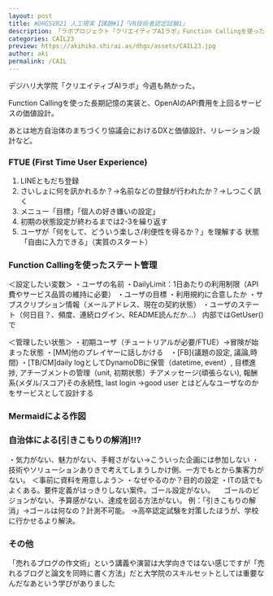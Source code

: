 ```yaml
---
layout: post
title: #DHGSVR21 人工現実【課題#1】「VR技術者認定試験1」
description:　「ラボプロジェクト「クリエイティブAIラボ」Function Callingを使った長期記憶の実装と、OpenAIのAPI費用を上回るサービスの価値設計。
categories: CAIL23
preview: https://akihiko.shirai.as/dhgs/assets/CAIL23.jpg
author: aki
permalink: /CAIL
---
```



デジハリ大学院「クリエイティブAIラボ」今週も熱かった。

Function Callingを使った長期記憶の実装と、OpenAIのAPI費用を上回るサービスの価値設計。

あとは地方自治体のまちづくり協議会におけるDXと価値設計、リレーション設計など。

### FTUE (First Time User Experience)

1. LINEともだち登録
2. さいしょに何を訊かれるか？→名前などの登録が行われたか？→しつこく訊く
3. メニュー「目標」「個人の好き嫌いの設定」
4. 初期の状態設定が終わるまでは2-3を繰り返す
5. ユーザが「何をして、どういう楽しさ/利便性を得るか？」を理解する
状態「自由に入力できる」（実質のスタート）


### Function Callingを使ったステート管理

＜設定したい変数＞
・ユーザの名前
・DailyLimit：1日あたりの利用制限（API費やサービス品質の維持に必要）
・ユーザの目標
・利用規約に合意したか
・サブスクリプション情報（メールアドレス、現在の契約状態）
・ユーザのステート（何日目？、頻度、連続ログイン、README読んだか…）
内部ではGetUser()で

＜管理したい状態＞
・初期ユーザ（チュートリアルが必要/FTUE）→冒険が始まった状態
・[MM]他のプレイヤーに話しかける　・[FB]{議題の設定, 議論,時間}
・[TB/CM]daily logとしてDynamoDBに保管（datetime, event）, 目標進捗,
アチーブメントの管理（unit, 初期状態）チアメッセージ(頑張らない), 
報酬系(メダル/スコア)その永続性, last login
→good user とはどんなユーザなのかをサービスとして設計する

### Mermaidによる作図

### 自治体による[引きこもりの解消]!!?
・気力がない、魅力がない、手軽さがない→こういった企画には参加しない
・技術やソリューションありきで考えてしまうしかけ側、一方でもとから集客力がない。
＜事前に資料を用意しよう＞
・なぜやるのか？目的の設定
・ITの話でもよくある。要件定義がはっきりしない案件。ゴール設定がない。
　ゴールのビジョンがない、予算感がない、達成を図る方法がない。
例：「引きこもりの解消」→ゴールは何なの？計測不可能。
→高卒認定試験を対策したほうが、学校に行かせるより解決。

### その他

「売れるブログの作文術」という講義や演習は大学向きではない感じですが「売れるブログと論文を同時に書く方法」だと大学院のスキルセットとしては重要なんだなあという学びがありました
